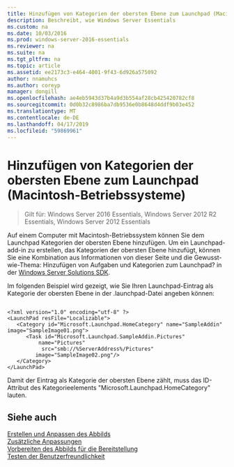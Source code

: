 ```yaml
---
title: Hinzufügen von Kategorien der obersten Ebene zum Launchpad (Macintosh-Betriebssysteme)
description: Beschreibt, wie Windows Server Essentials
ms.custom: na
ms.date: 10/03/2016
ms.prod: windows-server-2016-essentials
ms.reviewer: na
ms.suite: na
ms.tgt_pltfrm: na
ms.topic: article
ms.assetid: ee2173c3-e464-4001-9f43-6d926a575092
author: nnamuhcs
ms.author: coreyp
manager: dongill
ms.openlocfilehash: ae4eb5943d37b4a9d3b554af28cb425420782cf8
ms.sourcegitcommit: 0d0b32c8986ba7db9536e0b8648d4ddf9b03e452
ms.translationtype: MT
ms.contentlocale: de-DE
ms.lasthandoff: 04/17/2019
ms.locfileid: "59869961"
---
```

# <a name="add-top-level-categories-to-the-launchpad-macintosh-operating-system"></a>Hinzufügen von Kategorien der obersten Ebene zum Launchpad (Macintosh-Betriebssysteme)

>Gilt für: Windows Server 2016 Essentials, Windows Server 2012 R2 Essentials, Windows Server 2012 Essentials

Auf einem Computer mit Macintosh-Betriebssystem können Sie dem Launchpad Kategorien der obersten Ebene hinzufügen. Um ein Launchpad-add-in zu erstellen, das Kategorien der obersten Ebene hinzufügt, können Sie eine Kombination aus Informationen von dieser Seite und die Gewusst-wie-Thema: Hinzufügen von Aufgaben und Kategorien zum Launchpad? in der [Windows Server Solutions SDK](https://go.microsoft.com/fwlink/?LinkID=248648).  
  
 Im folgenden Beispiel wird gezeigt, wie Sie Ihren Launchpad-Eintrag als Kategorie der obersten Ebene in der .launchpad-Datei angeben können:  
  
```  
  
<?xml version="1.0" encoding="utf-8" ?>  
<LaunchPad resFile="Localizable">  
   <Category id="Microsoft.Launchpad.HomeCategory" name="SampleAddin"  image="SampleImage01.png">  
      <Task id="Microsoft.Launchpad.SampleAddin.Pictures"   
          name="Pictures"       
           src="smb://%ServerAddress%/Pictures"   
         image="SampleImage02.png"/>  
   </Category>  
</LaunchPad>  
```  
  
 Damit der Eintrag als Kategorie der obersten Ebene zählt, muss das ID-Attribut des Kategorieelements "Microsoft.Launchpad.HomeCategory" lauten.  
  
## <a name="see-also"></a>Siehe auch  
 [Erstellen und Anpassen des Abbilds](Creating-and-Customizing-the-Image.md)   
 [Zusätzliche Anpassungen](Additional-Customizations.md)   
 [Vorbereiten des Abbilds für die Bereitstellung](Preparing-the-Image-for-Deployment.md)   
 [Testen der Benutzerfreundlichkeit](Testing-the-Customer-Experience.md)